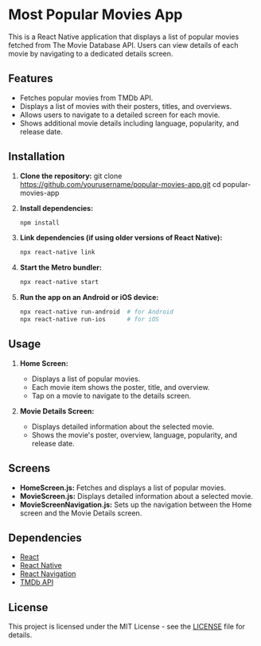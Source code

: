 # Most Popular Movies App

This is a React Native application that displays a list of popular movies fetched from The Movie Database API. Users can view details of each movie by navigating to a dedicated details screen.

## Features

- Fetches popular movies from TMDb API.
- Displays a list of movies with their posters, titles, and overviews.
- Allows users to navigate to a detailed screen for each movie.
- Shows additional movie details including language, popularity, and release date.

## Installation

1. **Clone the repository:**
    git clone https://github.com/yourusername/popular-movies-app.git
    cd popular-movies-app
    

2. **Install dependencies:**
    ```bash
    npm install
    ```

3. **Link dependencies (if using older versions of React Native):**
    ```bash
    npx react-native link
    ```

4. **Start the Metro bundler:**
    ```bash
    npx react-native start
    ```

5. **Run the app on an Android or iOS device:**
    ```bash
    npx react-native run-android  # for Android
    npx react-native run-ios      # for iOS
    ```

## Usage

1. **Home Screen:**
   - Displays a list of popular movies.
   - Each movie item shows the poster, title, and overview.
   - Tap on a movie to navigate to the details screen.

2. **Movie Details Screen:**
   - Displays detailed information about the selected movie.
   - Shows the movie's poster, overview, language, popularity, and release date.

## Screens

- **HomeScreen.js:**
  Fetches and displays a list of popular movies.
- **MovieScreen.js:**
  Displays detailed information about a selected movie.
- **MovieScreenNavigation.js:**
  Sets up the navigation between the Home screen and the Movie Details screen.

## Dependencies

- [React](https://reactjs.org/)
- [React Native](https://reactnative.dev/)
- [React Navigation](https://reactnavigation.org/)
- [TMDb API](https://developers.themoviedb.org/3)

## License

This project is licensed under the MIT License - see the [LICENSE](LICENSE) file for details.
